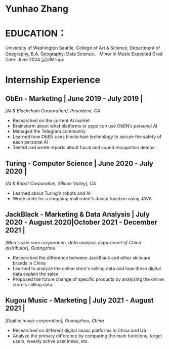 # Yunhao Zhang

# EDUCATION：
University of Washington Seattle, College of Art & Science, Department of Geography, B.A. Geography: Data Science， Minor in Music 
Expected Grad Date: June 2024
![UW logo](https://yt3.googleusercontent.com/ytc/AIf8zZSnacW2pmL3uZePG73NvBMhshJ00X7Wn1yi8KhX4g=s900-c-k-c0x00ffffff-no-rj)
# Internship Experience

## ObEn - Marketing | June 2019 - July 2019 |
*[AI & Blockchain Corporation], Pasadena, CA*


- Researched on the current AI market
- Brainstorm about what platforms or apps can use ObEN’s personal AI
- Managed the Telegram community
- Learned how ObEN uses blockchain technology to secure the safety of each personal AI
- Tested and wrote reports about facial and sound recognition demos

[Link]: http://oben.me/

## Turing - Computer Science | June 2020 - July 2020 |

*[AI & Robot Corporation, Silicon Valley], CA*

- Learned about Turing's robots and AI
- Wrote code for a shopping mall robot's dance function using JAVA
  
[Link]: https://turing.ai/

## JackBlack  - Marketing & Data Analysis | July 2020 - August 2020|October 2021 - December 2021 |

*[Men's skin care corporation, data analysis department of China distributor], Guangzhou*

- Researched the difference between JackBlack and other skincare brands in China 
- Learned to analyze the online store's selling data and how those digital data explain the sales
- Proposed the future change of specific products by analyzing the online store's selling data.

[Link]:https://www.getjackblack.com/

## Kugou Music  - Marketing | July 2021 - August 2021 |

*[Digitial music corporation], Guangzhou, China*

- Researched on different digital music platforms in China and US
- Analyze the primary difference by comparing the main functions, target users, weekly active user index, etc.

[Link]: https://www.kugou.com/
